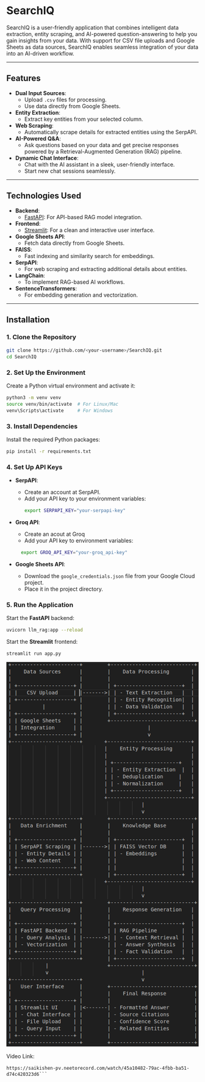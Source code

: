 # **SearchIQ**

SearchIQ is a user-friendly application that combines intelligent data extraction, entity scraping, and AI-powered question-answering to help you gain insights from your data. With support for CSV file uploads and Google Sheets as data sources, SearchIQ enables seamless integration of your data into an AI-driven workflow.

---

## **Features**
- **Dual Input Sources**:
  - Upload `.csv` files for processing.
  - Use data directly from Google Sheets.
- **Entity Extraction**:
  - Extract key entities from your selected column.
- **Web Scraping**:
  - Automatically scrape details for extracted entities using the SerpAPI.
- **AI-Powered Q&A**:
  - Ask questions based on your data and get precise responses powered by a Retrieval-Augmented Generation (RAG) pipeline.
- **Dynamic Chat Interface**:
  - Chat with the AI assistant in a sleek, user-friendly interface.
  - Start new chat sessions seamlessly.

---

## **Technologies Used**
- **Backend**:
  - [FastAPI](https://fastapi.tiangolo.com/): For API-based RAG model integration.
- **Frontend**:
  - [Streamlit](https://streamlit.io/): For a clean and interactive user interface.
- **Google Sheets API**:
  - Fetch data directly from Google Sheets.
- **FAISS**:
  - Fast indexing and similarity search for embeddings.
- **SerpAPI**:
  - For web scraping and extracting additional details about entities.
- **LangChain**:
  - To implement RAG-based AI workflows.
- **SentenceTransformers**:
  - For embedding generation and vectorization.

---

## **Installation**

### **1. Clone the Repository**
```bash
git clone https://github.com/<your-username>/SearchIQ.git
cd SearchIQ
```

### **2. Set Up the Environment**
Create a Python virtual environment and activate it:
```bash
python3 -m venv venv
source venv/bin/activate  # For Linux/Mac
venv\Scripts\activate     # For Windows
```

### **3. Install Dependencies**
Install the required Python packages:
```bash
pip install -r requirements.txt
```

### **4. Set Up API Keys**
* **SerpAPI**:
  * Create an account at SerpAPI.
  * Add your API key to your environment variables:
    ```bash
    export SERPAPI_KEY="your-serpapi-key"
    ```
* **Groq API**:
   * Create an acout at Groq
   * Add your API key to environment variables:
  ```bash
    export GROQ_API_KEY="your-groq_api-key"
    ```
     
* **Google Sheets API**:
  * Download the `google_credentials.json` file from your Google Cloud project.
  * Place it in the project directory.

### **5. Run the Application**
Start the **FastAPI** backend:
```bash
uvicorn llm_rag:app --reload
```

Start the **Streamlit** frontend:
```bash
streamlit run app.py
```

  ![SearchIQ Dataflow](/sys_arch.png)

  Video Link:
  ```
https://saikishen-pv.neetorecord.com/watch/45a10482-79ac-4fbb-ba51-d74c420323d6```

